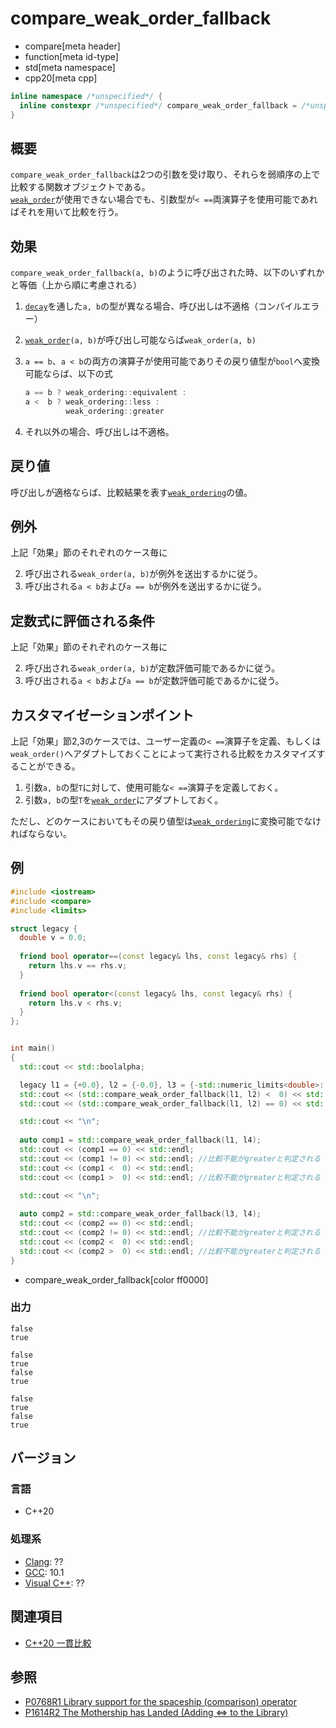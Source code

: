 # compare_weak_order_fallback

* compare[meta header]
* function[meta id-type]
* std[meta namespace]
* cpp20[meta cpp]

```cpp
inline namespace /*unspecified*/ {
  inline constexpr /*unspecified*/ compare_weak_order_fallback = /*unspecified*/;
}
```

## 概要

`compare_weak_order_fallback`は2つの引数を受け取り、それらを弱順序の上で比較する関数オブジェクトである。  
[`weak_order`](weak_order.md)が使用できない場合でも、引数型が`< ==`両演算子を使用可能であればそれを用いて比較を行う。


## 効果

`compare_weak_order_fallback(a, b)`のように呼び出された時、以下のいずれかと等価（上から順に考慮される）

1. [`decay`](/reference/type_traits/decay.md)を通した`a, b`の型が異なる場合、呼び出しは不適格（コンパイルエラー）

2. [`weak_order`](weak_order.md)`(a, b)`が呼び出し可能ならば`weak_order(a, b)`
3. `a == b`、`a < b`の両方の演算子が使用可能でありその戻り値型が`bool`へ変換可能ならば、以下の式
   ```cpp
   a == b ? weak_ordering::equivalent :
   a <  b ? weak_ordering::less :
            weak_ordering::greater
   ```
4. それ以外の場合、呼び出しは不適格。

## 戻り値

呼び出しが適格ならば、比較結果を表す[`weak_ordering`](weak_ordering.md)の値。


## 例外

上記「効果」節のそれぞれのケース毎に

2. 呼び出される`weak_order(a, b)`が例外を送出するかに従う。
3. 呼び出される`a < b`および`a == b`が例外を送出するかに従う。

## 定数式に評価される条件

上記「効果」節のそれぞれのケース毎に

2. 呼び出される`weak_order(a, b)`が定数評価可能であるかに従う。
3. 呼び出される`a < b`および`a == b`が定数評価可能であるかに従う。

## カスタマイゼーションポイント

上記「効果」節2,3のケースでは、ユーザー定義の`< ==`演算子を定義、もしくは`weak_order()`へアダプトしておくことによって実行される比較をカスタマイズすることができる。

1. 引数`a, b`の型`T`に対して、使用可能な`< ==`演算子を定義しておく。
2. 引数`a, b`の型`T`を[`weak_order`](weak_order.md)にアダプトしておく。

ただし、どのケースにおいてもその戻り値型は[`weak_ordering`](weak_ordering.md)に変換可能でなければならない。


## 例
```cpp example
#include <iostream>
#include <compare>
#include <limits>

struct legacy {
  double v = 0.0;
  
  friend bool operator==(const legacy& lhs, const legacy& rhs) {
    return lhs.v == rhs.v;
  }
  
  friend bool operator<(const legacy& lhs, const legacy& rhs) {
    return lhs.v < rhs.v;
  }
};


int main()
{
  std::cout << std::boolalpha;

  legacy l1 = {+0.0}, l2 = {-0.0}, l3 = {-std::numeric_limits<double>::quiet_NaN()}, l4 = {std::numeric_limits<double>::quiet_NaN()};;
  std::cout << (std::compare_weak_order_fallback(l1, l2) <  0) << std::endl;
  std::cout << (std::compare_weak_order_fallback(l1, l2) == 0) << std::endl;

  std::cout << "\n";
  
  auto comp1 = std::compare_weak_order_fallback(l1, l4);
  std::cout << (comp1 == 0) << std::endl;
  std::cout << (comp1 != 0) << std::endl; //比較不能がgreaterと判定される
  std::cout << (comp1 <  0) << std::endl;
  std::cout << (comp1 >  0) << std::endl; //比較不能がgreaterと判定される

  std::cout << "\n";
 
  auto comp2 = std::compare_weak_order_fallback(l3, l4);
  std::cout << (comp2 == 0) << std::endl;
  std::cout << (comp2 != 0) << std::endl; //比較不能がgreaterと判定される
  std::cout << (comp2 <  0) << std::endl;
  std::cout << (comp2 >  0) << std::endl; //比較不能がgreaterと判定される
}
```
* compare_weak_order_fallback[color ff0000]

### 出力
```
false
true

false
true
false
true

false
true
false
true
```

## バージョン
### 言語
- C++20

### 処理系
- [Clang](/implementation.md#clang): ??
- [GCC](/implementation.md#gcc): 10.1
- [Visual C++](/implementation.md#visual_cpp): ??

## 関連項目

- [C++20 一貫比較](/lang/cpp20/consistent_comparison.md)


## 参照

- [P0768R1 Library support for the spaceship (comparison) operator](http://wg21.link/p0768)
- [P1614R2 The Mothership has Landed (Adding <=> to the Library)](http://wg21.link/p1614)
